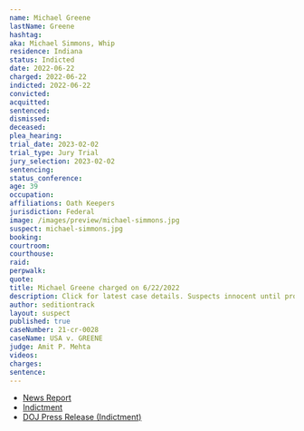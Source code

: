 ```yaml
---
name: Michael Greene
lastName: Greene
hashtag:
aka: Michael Simmons, Whip
residence: Indiana
status: Indicted
date: 2022-06-22
charged: 2022-06-22
indicted: 2022-06-22
convicted:
acquitted:
sentenced:
dismissed:
deceased:
plea_hearing:
trial_date: 2023-02-02
trial_type: Jury Trial
jury_selection: 2023-02-02
sentencing:
status_conference:
age: 39
occupation:
affiliations: Oath Keepers
jurisdiction: Federal
image: /images/preview/michael-simmons.jpg
suspect: michael-simmons.jpg
booking:
courtroom:
courthouse:
raid:
perpwalk:
quote:
title: Michael Greene charged on 6/22/2022
description: Click for latest case details. Suspects innocent until proven guilty.
author: seditiontrack
layout: suspect
published: true
caseNumber: 21-cr-0028
caseName: USA v. GREENE
judge: Amit P. Mehta
videos:
charges:
sentence:
---
```

- [News Report](https://www.indystar.com/story/news/local/2022/06/24/oath-keeper-michael-greene-from-indianapolis-arrested-alleged-role-capitol-riot/7723352001/)
- [Indictment](https://www.justice.gov/usao-dc/case-multi-defendant/file/1515111/download)
- [DOJ Press Release (Indictment)](https://www.justice.gov/usao-dc/pr/member-oath-keepers-indicted-conspiracy-and-other-offenses-related-us-capitol-breach)
